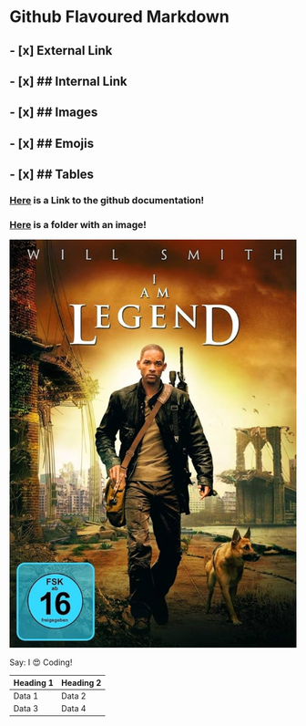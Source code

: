 # Github Flavoured Markdown

## - [x] External Link
## - [x] ## Internal Link
## - [x] ## Images
## - [x] ## Emojis
## - [x] ## Tables

### [Here](https://help.github.com/en) is a Link to the github documentation!
### [Here](./new-folder/) is a folder with an image!
![Image](./new-folder/legend.jpg)


Say: I :heart_eyes: Coding!

| Heading 1 | Heading 2 |
| --------- | --------- |
| Data 1 | Data 2 |
| Data 3 | Data 4 | 
